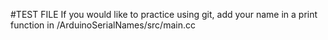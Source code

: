 #TEST FILE
If you would like to practice using git, add your name in a print function in /ArduinoSerialNames/src/main.cc